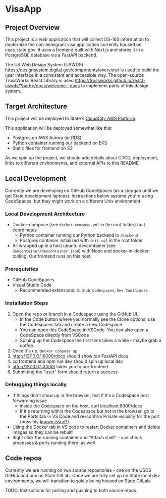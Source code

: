 # VisaApp

## Project Overview
This project is a web application that will collect DS-160 information to modernize the non-immigrant visa application currently housed on ceac.state.gov. 
It uses a frontend built with Next.js and stores it in a PostgreSQL database via a FastAPI backend.

The US Web Design System (USWDS) https://designsystem.digital.gov/components/overview/ is used to build the user interface in a consistent and accessible way. The open-source TrussWorks React Library is used https://trussworks.github.io/react-uswds/?path=/docs/welcome--docs to implement parts of this design system.

## Target Architecture
This project will be deployed to State's [CloudCity AWS Platform](https://confluence.fan.gov/pages/viewpage.action?spaceKey=CCPL&title=How+To%3A+As+a+new+user%2C+log+into+Cloud+City+resources+for+the+first+time).

This application will be deployed somewhat like this:
- Postgres on AWS Aurora (or RDS)
- Python container running our backend on EKS
- Static files for frontend on S3

As we spin up the project, we should add details about CI/CD, deployment, links to different environments, and external APIs to this README.

## Local Development
Currently we are developing on GitHub CodeSpaces (as a stopgap until we get State development laptops).
Instructions below assume you're using CodeSpaces, but they might work on a different Unix environment.

### Local Development Architecture
- Docker-compose (see `docker-compose.yml` in the root folder) that coordinates
  - Python container running our Python backend in `/backend`
  - Postgres container initialized with `init.sql` in the root folder
- All wrapped up in a host ubuntu devcontainer (see `devcontainer/devcontainer.json`) with Node and docker-in-docker tooling. Our frontend runs on this host.

### Prerequisites
- GitHub CodeSpaces
- Visual Studio Code
  - Recommended extensions: `GitHub Codespaces`, `Dev Containers`

### Installation Steps
1. Open the repo or branch in a Codespace using the GitHub UI.
   - In the Code button where you normally see the Clone options, use the Codespaces tab and create a new Codespace
   - You can open this CodeSpace in VSCode. You can also open a CodeSpace directly from VSCode
   - Spining up the Codespace the first time takes a while - maybe grab a coffee.
1. Once it's up, `docker compose up`
1. http://127.0.0.1:8000/docs should show our FastAPI docs
1. cd frontend and npm run dev should spin up local dev
1. http://127.0.0.1:3000/ takes you to our frontend
1. Submitting the "user" form should return a success

### Debugging things locally
- If things don't show up in the browser, test if it's a Codespace port forwarding issue
  - inside the Codespace on the host, curl localhost:8000/docs
  - If it's returning within the Codespace but not in the browser, go to the Ports tab in VS Code and re-confirm Private visibility for the port (possibly [known issue?](https://github.com/microsoft/vscode/issues/228676))
- Using the Docker tab in VS code to restart Docker containers and delete images so they can be rebuilt
- Right click the running container and "Attach shell" - can check processes & ports running there. as well

## Code repos
Currently we are running on two source repositories - one on the USDS GitHub and one on State GitLab.
Once we are fully set up on State local dev environments, we will transition to solely being housed on State GitLab.

TODO: Instructions for pulling and pushing to both source repos.